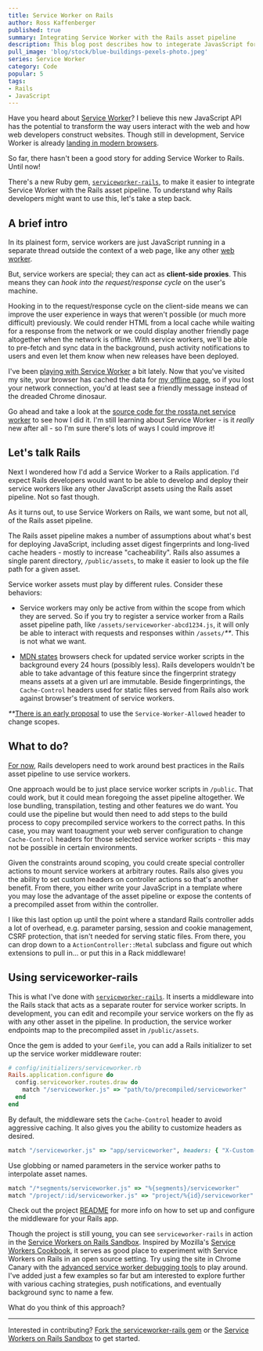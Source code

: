 ```yaml
---
title: Service Worker on Rails
author: Ross Kaffenberger
published: true
summary: Integrating Service Worker with the Rails asset pipeline
description: This blog post describes how to integerate JavasScript for the new Service Worker API into Ruby and Rails applications that use Sprockets for the Rails asset pipeline.
pull_image: 'blog/stock/blue-buildings-pexels-photo.jpeg'
series: Service Worker
category: Code
popular: 5
tags:
- Rails
- JavaScript
---
```


Have you heard about [Service
Worker](https://developer.mozilla.org/en-US/docs/Web/API/Web_Workers_API)? I
believe this new JavaScript API has the potential to transform the way users
interact with the web and how web developers construct websites. Though still in
development, Service Worker is already [landing in modern
browsers](https://jakearchibald.github.io/isserviceworkerready/).

So far, there hasn't been a good story for adding Service Worker to Rails. Until
now!

There's a new Ruby gem, [`serviceworker-rails`](https://github.com/rossta/serviceworker-rails), to make it easier to integrate Service Worker with the Rails asset pipeline. To understand why Rails developers might want to use this, let's take a step back.

## A brief intro

In its plainest form, service workers are just JavaScript running in a separate thread outside the context of a web page, like any other [web worker](https://developer.mozilla.org/en-US/docs/Web/API/Web_Workers_API).

But, service workers are special; they can act as **client-side proxies**. This means they can *hook into the request/response cycle* on the user's machine.

Hooking in to the request/response cycle on the client-side means we can improve the user experience in ways that weren't possible (or much more difficult) previously. We could render HTML from a local cache while waiting for a response from the network or we could display another friendly page altogether when the network is offline. With service workers, we'll be able to pre-fetch and sync data in the background, push activity notifications to users and even let them know when new releases have been deployed.

I've been [playing with Service Worker](/blog/adding-serviceworker-to-a-simple-website.html) a bit lately. Now that you've visited my site, your browser has cached the data for [my offline page](/offline.html), so if you lost your network connection, you'd at least see a friendly message instead of the dreaded Chrome dinosaur.

Go ahead and take a look at the [source code for the rossta.net service worker](https://github.com/rossta/rossta.github.com/blob/45b67d326bb1118c9e0743ae74e1a5ca570a5947/source/assets/javascripts/serviceworker.js) to see how I did it. I'm still learning about Service Worker - is it *really* new after all - so I'm sure there's lots of ways I could improve it!

## Let's talk Rails

Next I wondered how I'd add a Service Worker to a Rails application. I'd expect Rails developers would want to be able to develop and deploy their service workers like any other JavaScript assets using the Rails asset pipeline. Not so fast though.

As it turns out, to use Service Workers on Rails, we want some, but not all, of the Rails asset pipeline.

The Rails asset pipeline makes a number of assumptions about what's best for deploying JavaScript, including asset digest fingerprints and long-lived cache headers - mostly to increase "cacheability". Rails also assumes a single parent directory, `/public/assets`, to make it easier to look up the file path for a given asset.

Service worker assets must play by different rules. Consider these behaviors:

* Service workers may only be active from within the scope from which they are
served. So if you try to register a service worker from a Rails asset pipeline
path, like `/assets/serviceworker-abcd1234.js`, it will only be able to interact
with requests and responses within `/assets/`<em>**</em>. This is not what we want.

* [MDN states](https://developer.mozilla.org/en-US/docs/Web/API/Service_Worker_API#Download_install_and_activate) browsers check for updated service worker scripts in the background every 24 hours (possibly less). Rails developers wouldn't be able to take advantage of this feature since the fingerprint strategy means assets at a given url are immutable. Beside fingerprintings, the `Cache-Control` headers used for static files served from Rails also work against browser's treatment of service workers.

<em>**</em>[There is an early proposal](https://slightlyoff.github.io/ServiceWorker/spec/service_worker/#service-worker-allowed) to use the `Service-Worker-Allowed` header to change scopes.

## What to do?

[For now](https://github.com/rails/sprockets/issues/44), Rails developers need to work around best practices in the Rails asset pipeline to use service workers.

One approach would be to just place service worker scripts in `/public`. That
could work, but it could mean foregoing the asset pipeline altogether. We lose
bundling, transpilation, testing and other features we do want. You could use
the pipeline but would then need to add steps to the build process to copy
precompiled service workers to the correct paths. In this case, you may want toaugment your
web server configuration to change `Cache-Control` headers for those selected service worker scripts - this may not be possible in certain environments.

Given the constraints around scoping, you could create
special controller actions to mount service workers at arbitrary routes. Rails
also gives you the ability to set custom headers on controller actions so that's
another benefit. From there, you either write your JavaScript in a template where you may lose the advantage of the asset pipeline or
expose the contents of a precompiled asset from within the controller.

I like this last option up until the point where a standard Rails controller
adds a lot of overhead, e.g. parameter parsing, session and cookie management, CSRF
protection, that isn't needed for serving static files. From there, you can drop
down to a `ActionController::Metal` subclass and figure out which extensions to
pull in... or put this in a Rack middleware!

## Using serviceworker-rails

This is what I've done with [`serviceworker-rails`](https://github.com/rossta/serviceworker-rails). It inserts a middleware into the Rails stack that acts as a separate router for service worker scripts. In development, you can edit and recompile your service workers on the fly as with any other asset in the pipeline. In production, the service worker endpoints map to the precompiled asset in `/public/assets`.

Once the gem is added to your `Gemfile`, you can add a Rails initializer to set
up the service worker middleware router:

```ruby
# config/initializers/serviceworker.rb
Rails.application.configure do
  config.serviceworker.routes.draw do
    match "/serviceworker.js" => "path/to/precompiled/serviceworker"
  end
end
```

By default, the middleware sets the `Cache-Control` header to avoid aggressive caching. It also gives you the ability to customize headers as desired.

```ruby
match "/serviceworker.js" => "app/serviceworker", headers: { "X-Custom-Header" => "foobar" }
```

Use globbing or named parameters in the service worker paths to interpolate
asset names.

```ruby
match "/*segments/serviceworker.js" => "%{segments}/serviceworker"
match "/project/:id/serviceworker.js" => "project/%{id}/serviceworker"
```

Check out the project [README](https://github.com/rossta/serviceworker-rails#serviceworkerrails) for more info on how to set up and configure the middleware for your Rails app.

Though the project is still young, you can see `serviceworker-rails` in action in the [Service Workers on Rails Sandbox](https://serviceworker-rails.herokuapp.com/). Inspired by Mozilla's [Service Workers Cookbook](https://serviceworke.rs/), it serves as good place to experiment with Service Workers on Rails in an open source setting. Try using the site in Chrome Canary with the [advanced service worker debugging tools](https://www.chromium.org/blink/serviceworker/service-worker-faq) to play around. I've added just a few examples so far but am interested to explore further with various caching strategies, push notifications, and eventually background sync to name a few.

What do you think of this approach?

----

Interested in contributing? [Fork the serviceworker-rails gem](https://github.com/rossta/serviceworker-rails) or the [Service Workers on Rails Sandbox](https://github.com/rossta/serviceworker-rails-sandbox) to get started.
